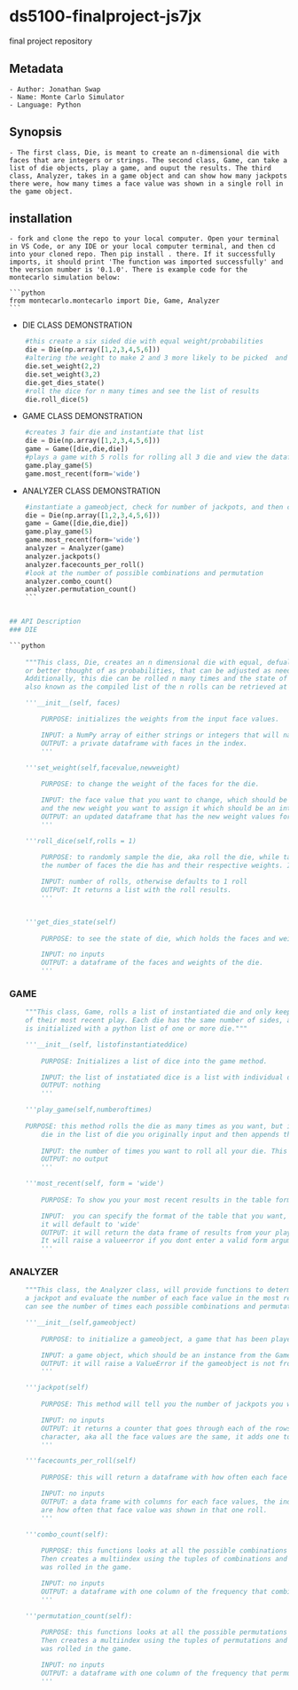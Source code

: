 # ds5100-finalproject-js7jx
final project repository

## Metadata
    - Author: Jonathan Swap
    - Name: Monte Carlo Simulator
    - Language: Python

## Synopsis
    - The first class, Die, is meant to create an n-dimensional die with faces that are integers or strings. The second class, Game, can take a list of die objects, play a game, and ouput the results. The third class, Analyzer, takes in a game object and can show how many jackpots there were, how many times a face value was shown in a single roll in the game object.

## installation 
    - fork and clone the repo to your local computer. Open your terminal in VS Code, or any IDE or your local computer terminal, and then cd into your cloned repo. Then pip install . there. If it successfully imports, it should print 'The function was imported successfully' and the version number is '0.1.0'. There is example code for the montecarlo simulation below:

    ```python
    from montecarlo.montecarlo import Die, Game, Analyzer
    ```
* DIE CLASS DEMONSTRATION

```python
    #this create a six sided die with equal weight/probabilities
    die = Die(np.array([1,2,3,4,5,6]))
    #altering the weight to make 2 and 3 more likely to be picked  and checking the weights
    die.set_weight(2,2)
    die.set_weight(3,2)
    die.get_dies_state()
    #roll the dice for n many times and see the list of results
    die.roll_dice(5)
```

* GAME CLASS DEMONSTRATION

```python
    #creates 3 fair die and instantiate that list
    die = Die(np.array([1,2,3,4,5,6]))
    game = Game([die,die,die])
    #plays a game with 5 rolls for rolling all 3 die and view the dataframe of results
    game.play_game(5)
    game.most_recent(form='wide')
```

* ANALYZER CLASS DEMONSTRATION

```python
    #instantiate a gameobject, check for number of jackpots, and then check how many face values were rolled each roll
    die = Die(np.array([1,2,3,4,5,6]))
    game = Game([die,die,die])
    game.play_game(5)
    game.most_recent(form='wide')
    analyzer = Analyzer(game)
    analyzer.jackpots()
    analyzer.facecounts_per_roll()
    #look at the number of possible combinations and permutation
    analyzer.combo_count()
    analyzer.permutation_count()
    ```


## API Description
### DIE

```python
    
    """This class, Die, creates an n dimensional die with equal, defualt weights, 
    or better thought of as probabilities, that can be adjusted as needed. 
    Additionally, this die can be rolled n many times and the state of the die, 
    also known as the compiled list of the n rolls can be retrieved at any point."""

    '''__init__(self, faces)

        PURPOSE: initializes the weights from the input face values.

        INPUT: a NumPy array of either strings or integers that will name the sides of the die
        OUTPUT: a private dataframe with faces in the index.
        '''

    '''set_weight(self,facevalue,newweight)
        
        PURPOSE: to change the weight of the faces for the die.

        INPUT: the face value that you want to change, which should be a string or integer, 
        and the new weight you want to assign it which should be an integer or float
        OUTPUT: an updated dataframe that has the new weight values for the faces you wanted to change
        '''

    '''roll_dice(self,rolls = 1)
        
        PURPOSE: to randomly sample the die, aka roll the die, while taking into consideration 
        the number of faces the die has and their respective weights. It adds the selection to a list.

        INPUT: number of rolls, otherwise defaults to 1 roll
        OUTPUT: It returns a list with the roll results.
        '''


    '''get_dies_state(self)
        
        PURPOSE: to see the state of die, which holds the faces and weights of the die.

        INPUT: no inputs
        OUTPUT: a dataframe of the faces and weights of the die.
        '''
```
### GAME

```python
    """This class, Game, rolls a list of instantiated die and only keep the results 
    of their most recent play. Each die has the same number of sides, and each game
    is initialized with a python list of one or more die.""" 

    '''__init__(self, listofinstantiateddice)
        
        PURPOSE: Initializes a list of dice into the game method. 

        INPUT: the list of instatiated dice is a list with individual die
        OUTPUT: nothing
        '''

    '''play_game(self,numberoftimes)
    
    PURPOSE: this method rolls the die as many times as you want, but is defualted at 1 roll, for each 
        die in the list of die you originally input and then appends those results to the private dataframe.
         
        INPUT: the number of times you want to roll all your die. This will default to 1 roll if not specified
        OUTPUT: no output
        '''

    '''most_recent(self, form = 'wide')
        
        PURPOSE: To show you your most recent results in the table format of your choosing, between 'narrow' and 'wide'.

        INPUT:  you can specify the format of the table that you want, if you dont specify 'narrow', the other option, 
        it will default to 'wide'
        OUTPUT: it will return the data frame of results from your play game method in the format of your choosing. 
        It will raise a valueerror if you dont enter a valid form argument.
        '''
```
### ANALYZER
```python
    """This class, the Analyzer class, will provide functions to determine whether you have gotten 
    a jackpot and evaluate the number of each face value in the most recent roll. Additionally, you 
    can see the number of times each possible combinations and permutations was rolled"""

    '''__init__(self,gameobject)
        
        PURPOSE: to initialize a gameobject, a game that has been played with any number of die. 

        INPUT: a game object, which should be an instance from the Game class.
        OUTPUT: it will raise a ValueError if the gameobject is not from the Game class.
        '''

    '''jackpot(self)
        
        PURPOSE: This method will tell you the number of jackpots you win, the same face value being shown on all die. 

        INPUT: no inputs
        OUTPUT: it returns a counter that goes through each of the rows in the dataframe and if the row has one unique 
        character, aka all the face values are the same, it adds one to the counter. 
        '''

    '''facecounts_per_roll(self)
        
        PURPOSE: this will return a dataframe with how often each face value is rolled each roll for the game.

        INPUT: no inputs
        OUTPUT: a data frame with columns for each face values, the indices area the roll numbers, and the valeus 
        are how often that face value was shown in that one roll.
        '''

    '''combo_count(self):
        
        PURPOSE: this functions looks at all the possible combinations with the face values and appends that to a list. 
        Then creates a multiindex using the tuples of combinations and populates it with the number of times that combination
        was rolled in the game.

        INPUT: no inputs
        OUTPUT: a dataframe with one column of the frequency that combination was rolled in the game.
        '''

    '''permutation_count(self):
        
        PURPOSE: this functions looks at all the possible permutations with the face values and appends that to a list. 
        Then creates a multiindex using the tuples of permutations and populates it with the number of times that permutation
        was rolled in the game.

        INPUT: no inputs
        OUTPUT: a dataframe with one column of the frequency that permutation was rolled in the game.
        '''
```